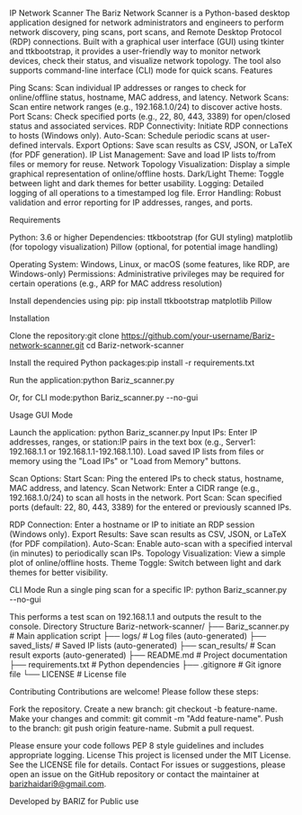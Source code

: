 IP Network Scanner
The Bariz Network Scanner is a Python-based desktop application designed for network administrators and engineers to perform network discovery, ping scans, port scans, and Remote Desktop Protocol (RDP) connections. Built with a graphical user interface (GUI) using tkinter and ttkbootstrap, it provides a user-friendly way to monitor network devices, check their status, and visualize network topology. The tool also supports command-line interface (CLI) mode for quick scans.
Features

Ping Scans: Scan individual IP addresses or ranges to check for online/offline status, hostname, MAC address, and latency.
Network Scans: Scan entire network ranges (e.g., 192.168.1.0/24) to discover active hosts.
Port Scans: Check specified ports (e.g., 22, 80, 443, 3389) for open/closed status and associated services.
RDP Connectivity: Initiate RDP connections to hosts (Windows only).
Auto-Scan: Schedule periodic scans at user-defined intervals.
Export Options: Save scan results as CSV, JSON, or LaTeX (for PDF generation).
IP List Management: Save and load IP lists to/from files or memory for reuse.
Network Topology Visualization: Display a simple graphical representation of online/offline hosts.
Dark/Light Theme: Toggle between light and dark themes for better usability.
Logging: Detailed logging of all operations to a timestamped log file.
Error Handling: Robust validation and error reporting for IP addresses, ranges, and ports.

Requirements

Python: 3.6 or higher
Dependencies:
ttkbootstrap (for GUI styling)
matplotlib (for topology visualization)
Pillow (optional, for potential image handling)


Operating System: Windows, Linux, or macOS (some features, like RDP, are Windows-only)
Permissions: Administrative privileges may be required for certain operations (e.g., ARP for MAC address resolution)

Install dependencies using pip:
pip install ttkbootstrap matplotlib Pillow

Installation

Clone the repository:git clone https://github.com/your-username/Bariz-network-scanner.git
cd Bariz-network-scanner


Install the required Python packages:pip install -r requirements.txt


Run the application:python Bariz_scanner.py

Or, for CLI mode:python Bariz_scanner.py --no-gui



Usage
GUI Mode

Launch the application: python Bariz_scanner.py
Input IPs:
Enter IP addresses, ranges, or station:IP pairs in the text box (e.g., Server1: 192.168.1.1 or 192.168.1.1-192.168.1.10).
Load saved IP lists from files or memory using the "Load IPs" or "Load from Memory" buttons.


Scan Options:
Start Scan: Ping the entered IPs to check status, hostname, MAC address, and latency.
Scan Network: Enter a CIDR range (e.g., 192.168.1.0/24) to scan all hosts in the network.
Port Scan: Scan specified ports (default: 22, 80, 443, 3389) for the entered or previously scanned IPs.


RDP Connection: Enter a hostname or IP to initiate an RDP session (Windows only).
Export Results: Save scan results as CSV, JSON, or LaTeX (for PDF compilation).
Auto-Scan: Enable auto-scan with a specified interval (in minutes) to periodically scan IPs.
Topology Visualization: View a simple plot of online/offline hosts.
Theme Toggle: Switch between light and dark themes for better visibility.

CLI Mode
Run a single ping scan for a specific IP:
python Bariz_scanner.py --no-gui

This performs a test scan on 192.168.1.1 and outputs the result to the console.
Directory Structure
Bariz-network-scanner/
├── Bariz_scanner.py        # Main application script
├── logs/                 # Log files (auto-generated)
├── saved_lists/          # Saved IP lists (auto-generated)
├── scan_results/         # Scan result exports (auto-generated)
├── README.md             # Project documentation
├── requirements.txt      # Python dependencies
├── .gitignore            # Git ignore file
└── LICENSE               # License file

Contributing
Contributions are welcome! Please follow these steps:

Fork the repository.
Create a new branch: git checkout -b feature-name.
Make your changes and commit: git commit -m "Add feature-name".
Push to the branch: git push origin feature-name.
Submit a pull request.

Please ensure your code follows PEP 8 style guidelines and includes appropriate logging.
License
This project is licensed under the MIT License. See the LICENSE file for details.
Contact
For issues or suggestions, please open an issue on the GitHub repository or contact the maintainer at barizhaidari9@gmail.com.

Developed by BARIZ for  Public use

